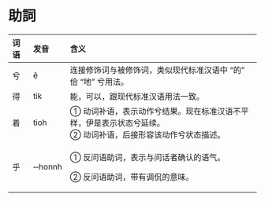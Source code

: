 # 助詞

<table>
  <thead>
    <tr>
      <th style="text-align:left">&#x8BCD;&#x8BED;</th>
      <th style="text-align:left">&#x53D1;&#x97F3;</th>
      <th style="text-align:left">&#x542B;&#x4E49;</th>
    </tr>
  </thead>
  <tbody>
    <tr>
      <td style="text-align:left">&#x516E;</td>
      <td style="text-align:left">e&#x302;</td>
      <td style="text-align:left">&#x8FDE;&#x63A5;&#x4FEE;&#x9970;&#x8BCD;&#x4E0E;&#x88AB;&#x4FEE;&#x9970;&#x8BCD;&#xFF0C;&#x7C7B;&#x4F3C;&#x73B0;&#x4EE3;&#x6807;&#x51C6;&#x6C49;&#x8BED;&#x4E2D;
        &#x201C;&#x7684;&#x201D; &#x4F6E; &#x201C;&#x5730;&#x201D; &#x516E;&#x7528;&#x6CD5;&#x3002;</td>
    </tr>
    <tr>
      <td style="text-align:left">&#x5F97;</td>
      <td style="text-align:left">tik</td>
      <td style="text-align:left">&#x80FD;&#xFF0C;&#x53EF;&#x4EE5;&#xFF0C;&#x8DDF;&#x73B0;&#x4EE3;&#x6807;&#x51C6;&#x6C49;&#x8BED;&#x7528;&#x6CD5;&#x4E00;&#x81F4;&#x3002;</td>
    </tr>
    <tr>
      <td style="text-align:left">&#x7740;</td>
      <td style="text-align:left">tioh</td>
      <td style="text-align:left">&#x2460; &#x52A8;&#x8BCD;&#x200B;&#x8865;&#x200B;&#x8BED;&#xFF0C;&#x8868;&#x793A;&#x200B;&#x52A8;&#x4F5C;&#x200B;&#x516E;&#x200B;&#x7ED3;&#x679C;&#x3002;&#x73B0;&#x5728;&#x6807;&#x51C6;&#x6C49;&#x8BED;&#x4E0D;&#x5E73;&#x6837;&#xFF0C;&#x4F0A;&#x662F;&#x8868;&#x793A;&#x72B6;&#x6001;&#x516E;&#x5EF6;&#x7EED;&#x3002;
        <br
        />&#x2461; &#x52A8;&#x8BCD;&#x200B;&#x8865;&#x200B;&#x8BED;&#xFF0C;&#x540E;&#x200B;&#x63A5;&#x200B;&#x5F62;&#x5BB9;&#x200B;&#x8BE5;&#x200B;&#x52A8;&#x4F5C;&#x200B;&#x516E;&#x200B;&#x72B6;&#x6001;&#x200B;&#x63CF;&#x8FF0;&#x3002;</td>
    </tr>
    <tr>
      <td style="text-align:left">&#x4E4E;</td>
      <td style="text-align:left">&#x2011;&#x2011;honnh</td>
      <td style="text-align:left">
        <p>&#x2460; &#x53CD;&#x95EE;&#x200B;&#x8BED;&#x200B;&#x52A9;&#x200B;&#x8BCD;&#xFF0C;&#x8868;&#x793A;&#x200B;&#x4E0E;&#x200B;&#x95EE;&#x8BDD;&#x200B;&#x8005;&#x200B;&#x786E;&#x8BA4;&#x200B;&#x7684;&#x200B;&#x8BED;&#x6C14;&#x3002;</p>
        <p>&#x2461; &#x53CD;&#x95EE;&#x8BED;&#x52A9;&#x8BCD;&#xFF0C;&#x5E26;&#x6709;&#x8C03;&#x4F83;&#x7684;&#x610F;&#x5473;&#x3002;</p>
      </td>
    </tr>
  </tbody>
</table>